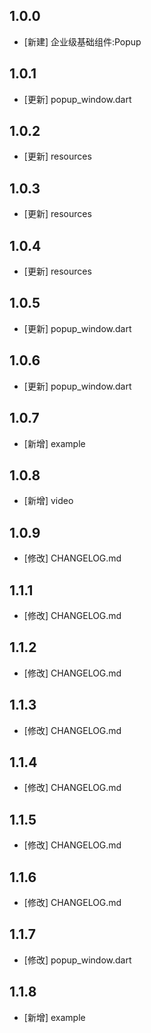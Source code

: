 <!--
 * @Author: lipeng 1162423147@qq.com
 * @Date: 2023-09-22 10:55:53
 * @LastEditors: lipeng 1162423147@qq.com
 * @LastEditTime: 2023-10-12 22:34:30
 * @FilePath: /phoenix_popup/CHANGELOG.md
 * @Description: 这是默认设置,请设置`customMade`, 打开koroFileHeader查看配置 进行设置: https://github.com/OBKoro1/koro1FileHeader/wiki/%E9%85%8D%E7%BD%AE
-->
## 1.0.0

* [新建] 企业级基础组件:Popup

## 1.0.1

* [更新] popup_window.dart

## 1.0.2

* [更新] resources

## 1.0.3

* [更新] resources

## 1.0.4

* [更新] resources


## 1.0.5

* [更新] popup_window.dart

## 1.0.6

* [更新] popup_window.dart

## 1.0.7

* [新增] example

## 1.0.8

* [新增] video

## 1.0.9

* [修改] CHANGELOG.md

## 1.1.1

* [修改] CHANGELOG.md

## 1.1.2

* [修改] CHANGELOG.md

## 1.1.3

* [修改] CHANGELOG.md

## 1.1.4

* [修改] CHANGELOG.md

## 1.1.5

* [修改] CHANGELOG.md

## 1.1.6

* [修改] CHANGELOG.md


## 1.1.7

* [修改] popup_window.dart


## 1.1.8

* [新增] example